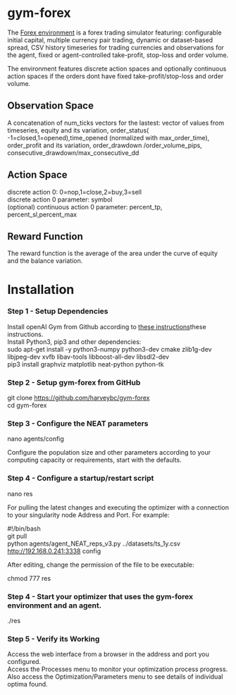 # gym-forex

The [Forex environment](https://github.com/harveybc/gym-forex) is a forex
trading simulator featuring: configurable initial capital, multiple currency pair
trading, dynamic or dataset-based spread, CSV history timeseries for trading
currencies and observations for the agent, fixed or agent-controlled take-profit, stop-loss and order volume.

The environment features discrete action spaces and optionally continuous
action spaces if the orders dont have fixed take-profit/stop-loss and order
volume.

## Observation Space

A concatenation of num_ticks vectors for the lastest: 
vector of values from timeseries, equity and its variation, 
order_status( -1=closed,1=opened),time_opened (normalized with
max_order_time), order_profit and its variation, order_drawdown
/order_volume_pips,  consecutive_drawdown/max_consecutive_dd

## Action Space

discrete action 0: 0=nop,1=close,2=buy,3=sell  
discrete action 0 parameter: symbol  
(optional) continuous action 0 parameter: percent_tp, percent_sl,percent_max  

## Reward Function

The reward function is the average of the area under the curve of equity and the 
balance variation.

# Installation
### Step 1 - Setup Dependencies

Install openAI Gym from Github according to [these instructions](https://github.com/harveybc/gym-forex)these instructions.  
Install Python3, pip3 and other dependencies:  
sudo apt-get install -y python3-numpy python3-dev cmake zlib1g-dev libjpeg-dev xvfb libav-tools libboost-all-dev libsdl2-dev  
pip3 install graphviz matplotlib neat-python python-tk

### Step 2 - Setup gym-forex from GitHub

git clone https://github.com/harveybc/gym-forex  
cd gym-forex  
  
### Step 3 - Configure the NEAT parameters

nano agents/config  

Configure the population size and other parameters according to your computing 
capacity or requirements, start with the defaults.

### Step 4 - Configure a startup/restart script

nano res  

For pulling the latest changes and executing the optimizer with a connection to 
your singularity node Address and Port. For example:  

\#!/bin/bash  
git pull  
python agents/agent_NEAT_reps_v3.py ../datasets/ts_1y.csv http://192.168.0.241:3338 config  

After editing, change the permission of the file to be executable:  

chmod 777 res  

### Step 4 - Start your optimizer that uses the gym-forex environment and an agent.

./res  

### Step 5 - Verify its Working

Access the web interface from a browser in the address and port you configured.  
Access the Processes menu to monitor your optimization process progress.  
Also access the Optimization/Parameters menu to see details of individual optima found.
